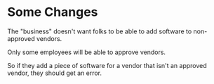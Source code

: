 # Some Changes

The "business" doesn't want folks to be able to add software to non-approved vendors.

Only some employees will be able to approve vendors.

So if they add a piece of software for a vendor that isn't an approved vendor, they should get an error.
